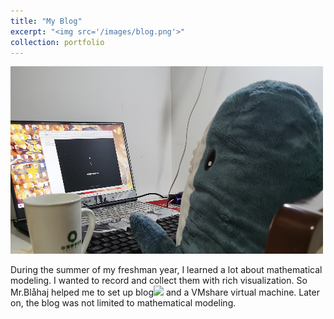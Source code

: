 ```yaml
---
title: "My Blog"
excerpt: "<img src='/images/blog.png'>"
collection: portfolio
---
```

![](/images/blog.png)

During the summer of my freshman year, I learned a lot about mathematical modeling. I wanted to record and collect them with rich visualization. So Mr.Blåhaj helped me to set up blog![](https://zjwxdu.github.io/) and a VMshare virtual machine. Later on, the blog was not limited to mathematical modeling.
